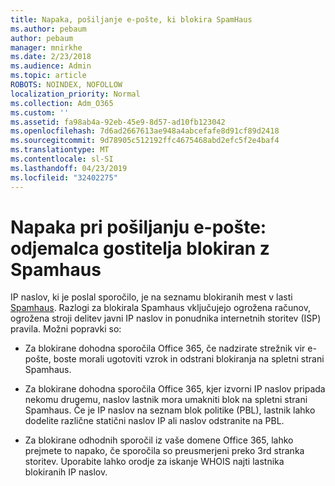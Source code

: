 ```yaml
---
title: Napaka, pošiljanje e-pošte, ki blokira SpamHaus
ms.author: pebaum
author: pebaum
manager: mnirkhe
ms.date: 2/23/2018
ms.audience: Admin
ms.topic: article
ROBOTS: NOINDEX, NOFOLLOW
localization_priority: Normal
ms.collection: Adm_O365
ms.custom: ''
ms.assetid: fa98ab4a-92eb-45e9-8d57-ad10fb123042
ms.openlocfilehash: 7d6ad2667613ae948a4abcefafe8d91cf89d2418
ms.sourcegitcommit: 9d78905c512192ffc4675468abd2efc5f2e4baf4
ms.translationtype: MT
ms.contentlocale: sl-SI
ms.lasthandoff: 04/23/2019
ms.locfileid: "32402275"
---
```

# <a name="error-sending-email-client-host-blocked-using-spamhaus"></a>Napaka pri pošiljanju e-pošte: odjemalca gostitelja blokiran z Spamhaus

IP naslov, ki je poslal sporočilo, je na seznamu blokiranih mest v lasti [Spamhaus](https://go.microsoft.com/fwlink/p/?linkid=123245). Razlogi za blokirala Spamhaus vključujejo ogrožena računov, ogrožena stroji delitev javni IP naslov in ponudnika internetnih storitev (ISP) pravila. Možni popravki so:
  
- Za blokirane dohodna sporočila Office 365, če nadzirate strežnik vir e-pošte, boste morali ugotoviti vzrok in odstrani blokiranja na spletni strani Spamhaus.
    
- Za blokirane dohodna sporočila Office 365, kjer izvorni IP naslov pripada nekomu drugemu, naslov lastnik mora umakniti blok na spletni strani Spamhaus. Če je IP naslov na seznam blok politike (PBL), lastnik lahko dodelite različne statični naslov IP ali naslov odstranite na PBL.
    
- Za blokirane odhodnih sporočil iz vaše domene Office 365, lahko prejmete to napako, če sporočila so preusmerjeni preko 3rd stranka storitev. Uporabite lahko orodje za iskanje WHOIS najti lastnika blokiranih IP naslov.
    

